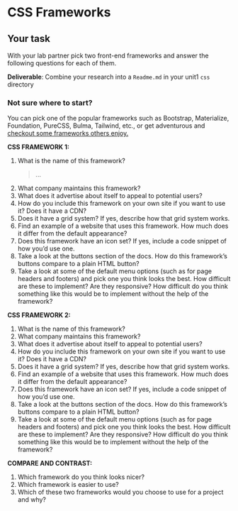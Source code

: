 # CSS Frameworks

## Your task

With your lab partner pick two front-end frameworks and answer the following questions for each of them. 

__Deliverable__: Combine your research into a `Readme.md` in your unit1 `css` directory

### Not sure where to start?

You can pick one of the popular frameworks such as Bootstrap, Materialize, Foundation, PureCSS, Bulma, Tailwind, etc., or get adventurous and [checkout some frameworks others enjoy.](http://www.cssnewbie.com/12-awesome-css-frameworks-for-your-next-project)

**CSS FRAMEWORK 1:**

1. What is the name of this framework? 
    > ...
2. What company maintains this framework?
3. What does it advertise about itself to appeal to potential users?
4. How do you include this framework on your own site if you want to use it? Does it have a CDN?
5. Does it have a grid system? If yes, describe how that grid system works.
6. Find an example of a website that uses this framework. How much does it differ from the default appearance?
7. Does this framework have an icon set? If yes, include a code snippet of how you’d use one.
8. Take a look at the buttons section of the docs. How do this framework’s buttons compare to a plain HTML button?
9. Take a look at some of the default menu options \(such as for page headers and footers\) and pick one you think looks the best. How difficult are these to implement? Are they responsive? How difficult do you think something like this would be to implement without the help of the framework?

**CSS FRAMEWORK 2:**

1. What is the name of this framework?
2. What company maintains this framework?
3. What does it advertise about itself to appeal to potential users?
4. How do you include this framework on your own site if you want to use it? Does it have a CDN?
5. Does it have a grid system? If yes, describe how that grid system works.
6. Find an example of a website that uses this framework. How much does it differ from the default appearance?
7. Does this framework have an icon set? If yes, include a code snippet of how you’d use one.
8. Take a look at the buttons section of the docs. How do this framework’s buttons compare to a plain HTML button?
9. Take a look at some of the default menu options \(such as for page headers and footers\) and pick one you think looks the best. How difficult are these to implement? Are they responsive? How difficult do you think something like this would be to implement without the help of the framework?

**COMPARE AND CONTRAST:**

1. Which framework do you think looks nicer?
2. Which framework is easier to use?
3. Which of these two frameworks would you choose to use for a project and why?

